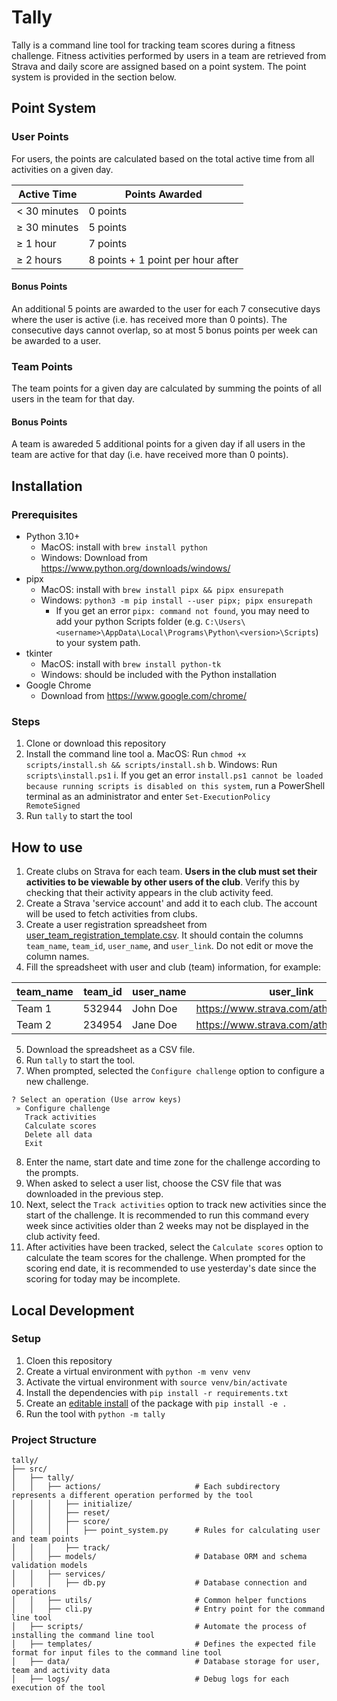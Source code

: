 # Tally

Tally is a command line tool for tracking team scores during a fitness challenge. Fitness activities performed by users in a team are retrieved from Strava and daily score are assigned based on a point system. The point system is provided in the section below.

## Point System

### User Points

For users, the points are calculated based on the total active time from all activities on a given day.

| Active Time  | Points Awarded                    |
|--------------|-----------------------------------|
| < 30 minutes | 0 points                          |
| ≥ 30 minutes | 5 points                          |
| ≥ 1 hour     | 7 points                          |
| ≥ 2 hours    | 8 points + 1 point per hour after |

#### Bonus Points

An additional 5 points are awarded to the user for each 7 consecutive days where the user is active (i.e. has received more than 0 points). The consecutive days cannot overlap, so at most 5 bonus points per week can be awarded to a user.

### Team Points

The team points for a given day are calculated by summing the points of all users in the team for that day.

#### Bonus Points

A team is awareded 5 additional points for a given day if all users in the team are active for that day (i.e. have received more than 0 points).

## Installation

### Prerequisites

- Python 3.10+
  - MacOS: install with `brew install python`
  - Windows: Download from https://www.python.org/downloads/windows/
- pipx
  - MacOS: install with `brew install pipx && pipx ensurepath`
  - Windows: `python3 -m pip install --user pipx; pipx ensurepath`
    - If you get an error `pipx: command not found`, you may need to add your python Scripts folder (e.g. `C:\Users\<username>\AppData\Local\Programs\Python\<version>\Scripts`) to your system path.
- tkinter
  - MacOS: install with `brew install python-tk`
  - Windows: should be included with the Python installation
- Google Chrome
  - Download from https://www.google.com/chrome/

### Steps

1. Clone or download this repository
2. Install the command line tool
  a. MacOS: Run `chmod +x scripts/install.sh && scripts/install.sh`
  b. Windows: Run `scripts\install.ps1`
    i. If you get an error `install.ps1 cannot be loaded because running scripts is disabled on this system`, run a PowerShell terminal as an administrator and enter `Set-ExecutionPolicy RemoteSigned`
3. Run `tally` to start the tool

## How to use

1. Create clubs on Strava for each team. **Users in the club must set their activities to be viewable by other users of the club**. Verify this by checking that their activity appears in the club activity feed.
2. Create a Strava 'service account' and add it to each club. The account will be used to fetch activities from clubs.
3. Create a user registration spreadsheet from [user_team_registration_template.csv](./templates/user_team_registration_template.csv). It should contain the columns `team_name`, `team_id`, `user_name`, and `user_link`. Do not edit or move the column names.
4. Fill the spreadsheet with user and club (team) information, for example:

| team_name | team_id | user_name | user_link |
|-----------|---------|-----------|-----------|
| Team 1    | 532944  | John Doe  | https://www.strava.com/athletes/12432 |
| Team 2    | 234954  | Jane Doe  | https://www.strava.com/athletes/32543 |

5. Download the spreadsheet as a CSV file.
6. Run `tally` to start the tool.
7. When prompted, selected the `Configure challenge` option to configure a new challenge.

```
? Select an operation (Use arrow keys)
 » Configure challenge
   Track activities
   Calculate scores
   Delete all data
   Exit
```

8. Enter the name, start date and time zone for the challenge according to the prompts.
9. When asked to select a user list, choose the CSV file that was downloaded in the previous step.
10. Next, select the `Track activities` option to track new activities since the start of the challenge. It is recommended to run this command every week since activities older than 2 weeks may not be displayed in the club activity feed.
11. After activities have been tracked, select the `Calculate scores` option to calculate the team scores for the challenge. When prompted for the scoring end date, it is recommended to use yesterday's date since the scoring for today may be incomplete.

## Local Development

### Setup

1. Cloen this repository
2. Create a virtual environment with `python -m venv venv`
3. Activate the virtual environment with `source venv/bin/activate`
4. Install the dependencies with `pip install -r requirements.txt`
5. Create an [editable install](https://setuptools.pypa.io/en/latest/userguide/development_mode.html) of the package with `pip install -e .`
6. Run the tool with `python -m tally`

### Project Structure

```
tally/
├── src/
│   ├── tally/
│   │   ├── actions/                     # Each subdirectory represents a different operation performed by the tool
│   │   │   ├── initialize/
│   │   │   ├── reset/
│   │   │   ├── score/
│   │   │   │   ├── point_system.py      # Rules for calculating user and team points
│   │   │   ├── track/
│   │   ├── models/                      # Database ORM and schema validation models
│   │   ├── services/
│   │   │   ├── db.py                    # Database connection and operations
│   │   ├── utils/                       # Common helper functions
│   │   ├── cli.py                       # Entry point for the command line tool
│   ├── scripts/                         # Automate the process of installing the command line tool
│   ├── templates/                       # Defines the expected file format for input files to the command line tool
│   ├── data/                            # Database storage for user, team and activity data
│   ├── logs/                            # Debug logs for each execution of the tool
```